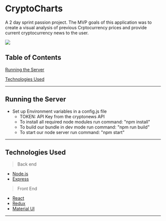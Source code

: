 # CryptoCharts

A 2 day sprint passion project. The MVP goals of this application was to create a visual analysis of previous Crptocurrency prices and provide current cryptocurrency news to the user.

![](READMEGIF/cryptoCharts.gif)


## Table of Contents
[Running the Server](#running-the-server)

[Technologies Used](#technologies-used)

---


## Running the Server
- Set up Environment variables in a config.js file
  - TOKEN: API Key from the cryptonews API
  - To install all required node modules run command: "npm install"
  - To build our bundle in dev mode run command: "npm run build"
  - To start our node server run command: "npm start"
---

## Technologies Used
> Back end
- [Node.js](https://nodejs.org/en/)
- [Express](http://expressjs.com/)

> Front End
- [React](https://reactjs.org/)
- [Redux](https://react-redux.js.org/)
- [Material UI](https://material-ui.com/)
---